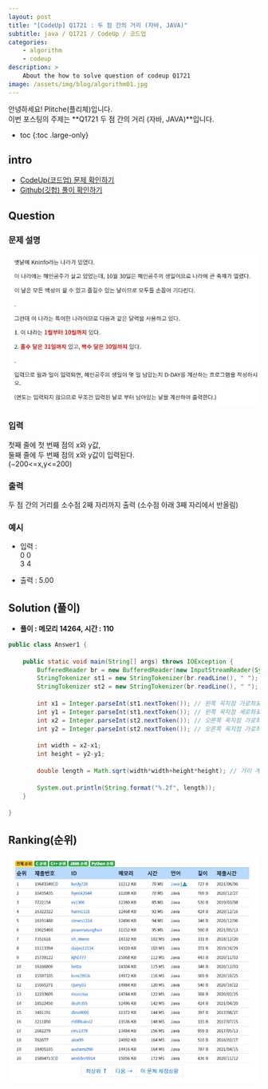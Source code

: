```yaml
---
layout: post
title: "[CodeUp] Q1721 : 두 점 간의 거리 (자바, JAVA)"
subtitle: java / Q1721 / CodeUp / 코드업
categories:
    - algorithm
    - codeup
description: >
    About the how to solve question of codeup Q1721
image: /assets/img/blog/algorithm01.jpg
---
```


안녕하세요! Plitche(플리체)입니다.  
이번 포스팅의 주제는 **Q1721 두 점 간의 거리 (자바, JAVA)**입니다.

* toc
{:toc .large-only}

## intro
* [CodeUp(코드업) 문제 확인하기](https://codeup.kr/problem.php?id=1721)  
* [Github(깃헙) 풀이 확인하기](https://github.com/plitche/CodeUp_Solution/tree/master/Q1701~Q1800/Q1721)  

## Question
### 문제 설명
![](/assets/post/codeup/Q1700~Q1799/20211212_02/01.JPG)  

### 입력
첫째 줄에 첫 번째 점의 x와 y값,  
둘째 줄에 두 번째 점의 x와 y값이 입력된다.  
(−200<=x,y<=200)  

### 출력
두 점 간의 거리를 소수점 2째 자리까지 출력 (소수점 아래 3째 자리에서 반올림)  
  
### 예시
* 입력 :  
0 0  
3 4  
  
* 출력 : 5.00  
  
## Solution (풀이)
* **풀이 : 메모리 14264, 시간 : 110**  

```java
public class Answer1 {
	
	public static void main(String[] args) throws IOException {
        BufferedReader br = new BufferedReader(new InputStreamReader(System.in));
        StringTokenizer st1 = new StringTokenizer(br.readLine(), " ");
        StringTokenizer st2 = new StringTokenizer(br.readLine(), " ");
        
        int x1 = Integer.parseInt(st1.nextToken()); // 왼쪽 꼭지점 가로좌표
        int y1 = Integer.parseInt(st1.nextToken()); // 왼쪽 꼭지점 세로좌표
        int x2 = Integer.parseInt(st2.nextToken()); // 오른쪽 꼭지점 가로좌표
        int y2 = Integer.parseInt(st2.nextToken()); // 오른쪽 꼭지점 가로좌표
        
        int width = x2-x1;
        int height = y2-y1;
        
        double length = Math.sqrt(width*width+height*height); // 거리 계산
        
        System.out.println(String.format("%.2f", length));
    }
    	 
}
```  

## Ranking(순위)
![](/assets/post/codeup/Q1700~Q1799/20211212_02/03.JPG)  